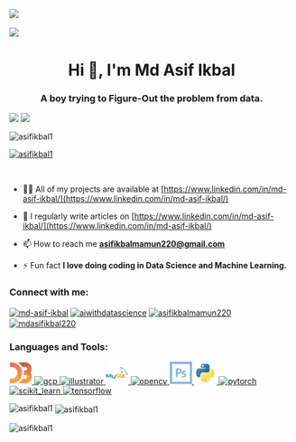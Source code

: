 ![](https://media-exp1.licdn.com/dms/image/C4E22AQE5vBht9CQjYA/feedshare-shrink_800/0/1628245305347?e=1631145600&v=beta&t=SiODK0MCDE7R0OiKjUqNsZ6tlq2hZ8AzqFrj0Egrfec)

![](https://media-exp1.licdn.com/dms/image/C4E22AQE5vBht9CQjYA/feedshare-shrink_800/0/1628245305347?e=1634774400&v=beta&t=l8Q4jy7l3cAbjASJU-GpQlYELT90wv_geeYzNSd-aeY)

<h1 align="center">Hi 👋, I'm Md Asif Ikbal</h1>

<h3 align="center">A boy trying to Figure-Out the problem from data.</h3>



![](https://media-exp1.licdn.com/dms/image/C4E22AQFXZ871GDxPlQ/feedshare-shrink_800/0/1628131179041?e=1631145600&v=beta&t=9eeWLeu4ylcCYkbPhh-hu-vbkBgVUt7z-8dhhLys-3Q)
![](https://media-exp1.licdn.com/dms/image/C4E22AQFbqM95005Xqg/feedshare-shrink_800/0/1629346235447?e=1632355200&v=beta&t=6Pc3PymN0tIzcJbSDS29JhR9Zv8FVcXU6wgXwBmUZmQ)


<p align="left"> <img src="https://komarev.com/ghpvc/?username=asifikbal1&label=Profile%20views&color=0e75b6&style=flat" alt="asifikbal1" /> </p>

<p align="left"> <a href="https://github.com/ryo-ma/github-profile-trophy"><img src="https://github-profile-trophy.vercel.app/?username=asifikbal1" alt="asifikbal1" /></a> </p>

<p align="left"> <a href="https://twitter.com/" target="blank"><img src="https://img.shields.io/twitter/follow/?logo=twitter&style=for-the-badge" alt="" /></a> </p>

- 👨‍💻 All of my projects are available at [https://www.linkedin.com/in/md-asif-ikbal/](https://www.linkedin.com/in/md-asif-ikbal/)

- 📝 I regularly write articles on [https://www.linkedin.com/in/md-asif-ikbal/](https://www.linkedin.com/in/md-asif-ikbal/)

- 📫 How to reach me **asifikbalmamun220@gmail.com**

- ⚡ Fun fact **I love doing coding in Data Science and Machine Learning.**

<h3 align="left">Connect with me:</h3>
<p align="left">
<a href="https://linkedin.com/in/md-asif-ikbal" target="blank"><img align="center" src="https://raw.githubusercontent.com/rahuldkjain/github-profile-readme-generator/master/src/images/icons/Social/linked-in-alt.svg" alt="md-asif-ikbal" height="30" width="40" /></a>
<a href="https://kaggle.com/aiwithdatascience" target="blank"><img align="center" src="https://raw.githubusercontent.com/rahuldkjain/github-profile-readme-generator/master/src/images/icons/Social/kaggle.svg" alt="aiwithdatascience" height="30" width="40" /></a>
<a href="https://fb.com/asifikbalmamun220" target="blank"><img align="center" src="https://raw.githubusercontent.com/rahuldkjain/github-profile-readme-generator/master/src/images/icons/Social/facebook.svg" alt="asifikbalmamun220" height="30" width="40" /></a>
<a href="https://www.hackerrank.com/mdasifikbal220" target="blank"><img align="center" src="https://raw.githubusercontent.com/rahuldkjain/github-profile-readme-generator/master/src/images/icons/Social/hackerrank.svg" alt="mdasifikbal220" height="30" width="40" /></a>
</p>

<h3 align="left">Languages and Tools:</h3>
<p align="left"> <a href="https://d3js.org/" target="_blank"> <img src="https://raw.githubusercontent.com/devicons/devicon/master/icons/d3js/d3js-original.svg" alt="d3js" width="40" height="40"/> </a> <a href="https://cloud.google.com" target="_blank"> <img src="https://www.vectorlogo.zone/logos/google_cloud/google_cloud-icon.svg" alt="gcp" width="40" height="40"/> </a> <a href="https://www.adobe.com/in/products/illustrator.html" target="_blank"> <img src="https://www.vectorlogo.zone/logos/adobe_illustrator/adobe_illustrator-icon.svg" alt="illustrator" width="40" height="40"/> </a> <a href="https://www.mysql.com/" target="_blank"> <img src="https://raw.githubusercontent.com/devicons/devicon/master/icons/mysql/mysql-original-wordmark.svg" alt="mysql" width="40" height="40"/> </a> <a href="https://opencv.org/" target="_blank"> <img src="https://www.vectorlogo.zone/logos/opencv/opencv-icon.svg" alt="opencv" width="40" height="40"/> </a> <a href="https://www.photoshop.com/en" target="_blank"> <img src="https://raw.githubusercontent.com/devicons/devicon/master/icons/photoshop/photoshop-line.svg" alt="photoshop" width="40" height="40"/> </a> <a href="https://www.python.org" target="_blank"> <img src="https://raw.githubusercontent.com/devicons/devicon/master/icons/python/python-original.svg" alt="python" width="40" height="40"/> </a> <a href="https://pytorch.org/" target="_blank"> <img src="https://www.vectorlogo.zone/logos/pytorch/pytorch-icon.svg" alt="pytorch" width="40" height="40"/> </a> <a href="https://scikit-learn.org/" target="_blank"> <img src="https://upload.wikimedia.org/wikipedia/commons/0/05/Scikit_learn_logo_small.svg" alt="scikit_learn" width="40" height="40"/> </a> <a href="https://www.tensorflow.org" target="_blank"> <img src="https://www.vectorlogo.zone/logos/tensorflow/tensorflow-icon.svg" alt="tensorflow" width="40" height="40"/> </a> </p>

<p><img align="left" src="https://github-readme-stats.vercel.app/api/top-langs?username=asifikbal1&show_icons=true&locale=en&layout=compact" alt="asifikbal1" /></p>

<p>&nbsp;<img align="center" src="https://github-readme-stats.vercel.app/api?username=asifikbal1&show_icons=true&locale=en" alt="asifikbal1" /></p>

<p><img align="center" src="https://github-readme-streak-stats.herokuapp.com/?user=asifikbal1&" alt="asifikbal1" /></p>
